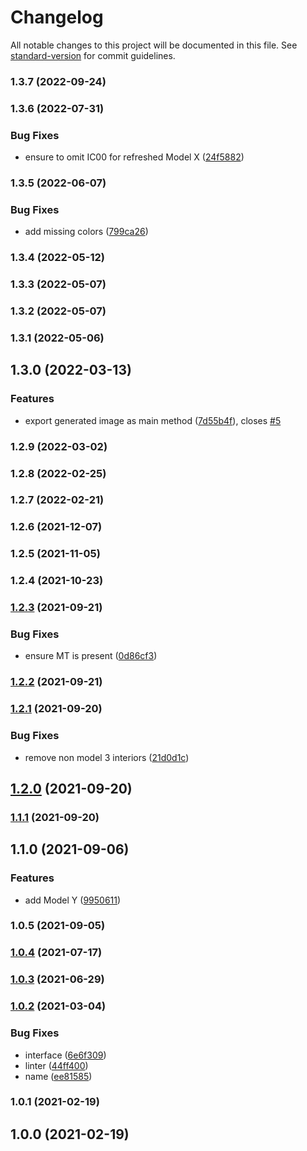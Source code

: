 # Changelog

All notable changes to this project will be documented in this file. See [standard-version](https://github.com/conventional-changelog/standard-version) for commit guidelines.

### 1.3.7 (2022-09-24)

### 1.3.6 (2022-07-31)


### Bug Fixes

* ensure to omit IC00 for refreshed Model X ([24f5882](https://github.com/teslahunt/tesla-images/commit/24f58824a5d059d67cd319fc2dbd397c9bdad430))

### 1.3.5 (2022-06-07)


### Bug Fixes

* add missing colors ([799ca26](https://github.com/teslahunt/tesla-images/commit/799ca2630b7f1d5921b863539a4ca8bd3c866688))

### 1.3.4 (2022-05-12)

### 1.3.3 (2022-05-07)

### 1.3.2 (2022-05-07)

### 1.3.1 (2022-05-06)

## 1.3.0 (2022-03-13)


### Features

* export generated image as main method ([7d55b4f](https://github.com/teslahunt/tesla-images/commit/7d55b4fdb8d211d60ffd6028fc968415a59aa13d)), closes [#5](https://github.com/teslahunt/tesla-images/issues/5)

### 1.2.9 (2022-03-02)

### 1.2.8 (2022-02-25)

### 1.2.7 (2022-02-21)

### 1.2.6 (2021-12-07)

### 1.2.5 (2021-11-05)

### 1.2.4 (2021-10-23)

### [1.2.3](https://github.com/teslahunt/tesla-images/compare/v1.2.2...v1.2.3) (2021-09-21)


### Bug Fixes

* ensure MT is present ([0d86cf3](https://github.com/teslahunt/tesla-images/commit/0d86cf386530bb06245df6f3af819838c003b8cf))

### [1.2.2](https://github.com/teslahunt/tesla-images/compare/v1.2.1...v1.2.2) (2021-09-21)

### [1.2.1](https://github.com/teslahunt/tesla-images/compare/v1.2.0...v1.2.1) (2021-09-20)


### Bug Fixes

* remove non model 3 interiors ([21d0d1c](https://github.com/teslahunt/tesla-images/commit/21d0d1cb7d1f72ac9bae678f873ece96fbc7a789))

## [1.2.0](https://github.com/teslahunt/tesla-images/compare/v1.1.1...v1.2.0) (2021-09-20)

### [1.1.1](https://github.com/teslahunt/tesla-images/compare/v1.1.0...v1.1.1) (2021-09-20)

## 1.1.0 (2021-09-06)


### Features

* add Model Y ([9950611](https://github.com/teslahunt/tesla-images/commit/9950611e485fa947c49c17cfad68f9be157d1624))

### 1.0.5 (2021-09-05)

### [1.0.4](https://github.com/teslahunt/tesla-images/compare/v1.0.3...v1.0.4) (2021-07-17)

### [1.0.3](https://github.com/teslahunt/tesla-images/compare/v1.0.2...v1.0.3) (2021-06-29)

### [1.0.2](https://github.com/teslahunt/images/compare/v1.0.1...v1.0.2) (2021-03-04)


### Bug Fixes

* interface ([6e6f309](https://github.com/teslahunt/images/commit/6e6f309164ee20dec9e5b42ab99b2ab64cb3ea1b))
* linter ([44ff400](https://github.com/teslahunt/images/commit/44ff400b05f3fdeb8a129f71c3f54a9cf78321bf))
* name ([ee81585](https://github.com/teslahunt/images/commit/ee81585057326757af493ded346b0198f255449b))

### 1.0.1 (2021-02-19)

## 1.0.0 (2021-02-19)
